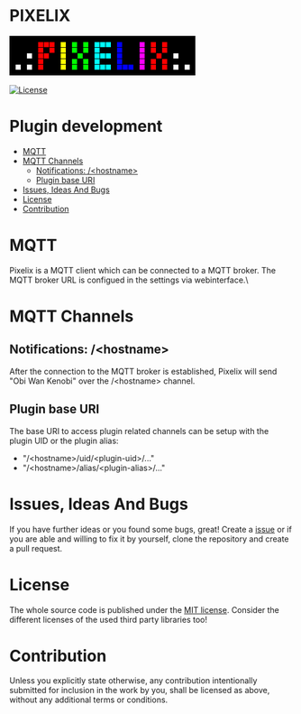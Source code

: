# PIXELIX <!-- omit in toc -->
![PIXELIX](./images/LogoBlack.png)

[![License](https://img.shields.io/badge/license-MIT-blue.svg)](http://choosealicense.com/licenses/mit/)

# Plugin development <!-- omit in toc -->

- [MQTT](#mqtt)
- [MQTT Channels](#mqtt-channels)
  - [Notifications: /\<hostname\>](#notifications-hostname)
  - [Plugin base URI](#plugin-base-uri)
- [Issues, Ideas And Bugs](#issues-ideas-and-bugs)
- [License](#license)
- [Contribution](#contribution)

# MQTT
Pixelix is a MQTT client which can be connected to a MQTT broker. The MQTT broker URL is configued in the settings via webinterface.\

# MQTT Channels

## Notifications: /&lt;hostname&gt;
After the connection to the MQTT broker is established, Pixelix will send "Obi Wan Kenobi" over the /&lt;hostname&gt; channel.

## Plugin base URI
The base URI to access plugin related channels can be setup with the plugin UID or the plugin alias:
* "/&lt;hostname&gt;/uid/&lt;plugin-uid&gt;/..."
* "/&lt;hostname&gt;/alias/&lt;plugin-alias&gt;/..."

# Issues, Ideas And Bugs
If you have further ideas or you found some bugs, great! Create a [issue](https://github.com/BlueAndi/esp-rgb-led-matrix/issues) or if you are able and willing to fix it by yourself, clone the repository and create a pull request.

# License
The whole source code is published under the [MIT license](http://choosealicense.com/licenses/mit/).
Consider the different licenses of the used third party libraries too!

# Contribution
Unless you explicitly state otherwise, any contribution intentionally submitted for inclusion in the work by you, shall be licensed as above, without any
additional terms or conditions.
